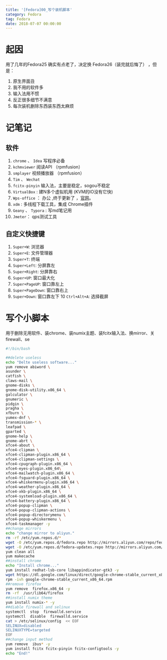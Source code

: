 ```yaml
---
title: '[Fedora]00_写个装机脚本'
category: Fedora
tag: Fedora
date: 2018-07-07 00:00:00
---
```


# 起因

用了几年的Fedora25 确实有点老了，决定换 Fedora26（装完就后悔了） ，但是：

1. 原生界面丑
2. 我不用的软件多
3. 输入法用不惯
4. 反正很多细节不满意
5. 每次装机删除东西装东西太麻烦

# 记笔记

## 软件

1. `chrome` 、 `Idea`  写程序必备
2. `kchmviewer` 阅读API （rpmfusion）
3. `smplayer`  视频播放器 （rpmfusion）
4. `Tim`  、 `Wechat`
5.  `fcitx-pinyin` 输入法，主要是稳定，sogou不稳定
6. `VirtualBox` : 建N多个虚拟机用 (KVM的IO没有它快)
7. `Wps-office` ： 办公 ,终于更新了 ，[官网](http://linux.wps.cn/)。
8. `xdm` :    多线程下载工具，集成 Chrome插件
9. `Geany` 、 `Typora` : 写md笔记用
10. `Jmeter`： qps测试工具

## 自定义快捷键

1. `Super+W`: 浏览器
2. `Super+E`: 文件管理器
3. `Super+T`: 终端
4. `Super+Left`: 分屏靠左
5. `Super+Right`: 分屏靠右
6. `Super+UP`: 窗口最大化
7. `Super+PageUP`: 窗口靠左上
8. `Super+PageDown`: 窗口靠右上
9. `Super+Down`: 窗口靠左下
10 `Ctrl+Alt+A`: 选择截屏

# 写个小脚本

用于删除无用软件、装chrome、装numix主题、装fcitx输入法、换mirror、关firewall、se

```bash
#!/bin/bash

##delete useless 
echo "Delte useless software..."
yum remove abiword \
asunder \
catfish \
claws-mail \
gnome-disks \
gnome-disk-utility.x86_64 \
galculator \
gnumeric \
pidgin \
pragha \
xfburn \
yumex-dnf \
transmission-* \
leafpad \
gparted \
gnome-help \
gnome-abrt \
xfce4-about \
xfce4-clipman \
xfce4-clipman-plugin.x86_64 \
xfce4-clipman-settings \
xfce4-cpugraph-plugin.x86_64 \
xfce4-eyes-plugin.x86_64\
xfce4-mailwatch-plugin.x86_64 \
xfce4-fsguard-plugin.x86_64 \
xfce4-whiskermenu-plugin.x86_64 \
xfce4-weather-plugin.x86_64 \
xfce4-xkb-plugin.x86_64 \
xfce4-systemload-plugin.x86_64 \
xfce4-battery-plugin.x86_64 \
xfce4-popup-clipman \
xfce4-popup-clipman-actions \
xfce4-popup-directorymenu \
xfce4-popup-whiskermenu \
xfce4-taskmanager -y
##change mirrors
echo "change mirror to aliyun."
rm -rf /etc/yum.repos.d/*
wget -O /etc/yum.repos.d/fedora.repo http://mirrors.aliyun.com/repo/fedora.repo
wget -O /etc/yum.repos.d/fedora-updates.repo http://mirrors.aliyun.com/repo/fedora-updates.repo
yum clean all
yum makecache
##install chrome
echo "Install chrome..."
yum install redhat-lsb-core libappindicator-gtk3 -y
wget https://dl.google.com/linux/direct/google-chrome-stable_current_x86_64.rpm
rpm -ivh google-chrome-stable_current_x86_64.rpm
##remove firefox
yum remove  firefox.x86_64 -y
rm -rf  /usr/lib64/firefox
##install numix theme
yum install numix-* -y
##diable firewall and selinux
systemctl  stop  firewalld.service 
systemctl  disable  firewalld.service
cat > /etc/selinux/config  << EOF
SELINUX=disabled
SELINUXTYPE=targeted
EOF
##change input method
yum remove  ibus* -y
yum install fcitx fcitx-pinyin fcitx-configtools -y
echo "End!"
```

